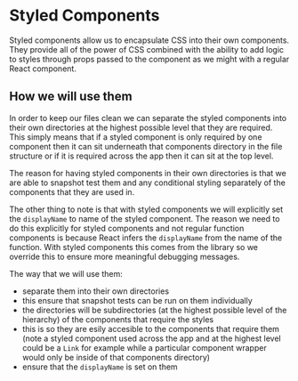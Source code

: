 # Styled Components

Styled components allow us to encapsulate CSS into their own components. They provide all of the power of CSS combined with the ability to add logic to styles through props passed to the component as we might with a regular React component.

## How we will use them

In order to keep our files clean we can separate the styled components into their own directories at the highest possible level that they are required. This simply means that if a styled component is only required by one component then it can sit underneath that components directory in the file structure or if it is required across the app then it can sit at the top level.

The reason for having styled components in their own directories is that we are able to snapshot test them and any conditional styling separately of the components that they are used in.

The other thing to note is that with styled components we will explicitly set the `displayName` to name of the styled component. The reason we need to do this explicitly for styled components and not regular function components is because React infers the `displayName` from the name of the function. With styled components this comes from the library so we override this to ensure more meaningful debugging messages.

The way that we will use them:
- separate them into their own directories
- this ensure that snapshot tests can be run on them individually
- the directories will be subdirectories (at the highest possible level of the hierarchy) of the components that require the styles
- this is so they are esily accesible to the components that require them (note a styled component used across the app and at the highest level could be a `Link` for example while a particular component wrapper would only be inside of that components directory)
- ensure that the `displayName` is set on them
